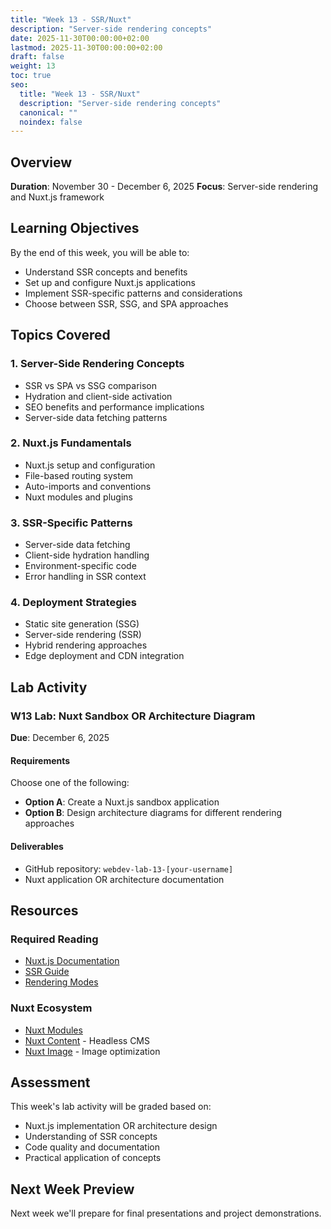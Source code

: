 ```yaml
---
title: "Week 13 - SSR/Nuxt"
description: "Server-side rendering concepts"
date: 2025-11-30T00:00:00+02:00
lastmod: 2025-11-30T00:00:00+02:00
draft: false
weight: 13
toc: true
seo:
  title: "Week 13 - SSR/Nuxt"
  description: "Server-side rendering concepts"
  canonical: ""
  noindex: false
---
```


## Overview

**Duration**: November 30 - December 6, 2025
**Focus**: Server-side rendering and Nuxt.js framework

## Learning Objectives

By the end of this week, you will be able to:
- Understand SSR concepts and benefits
- Set up and configure Nuxt.js applications
- Implement SSR-specific patterns and considerations
- Choose between SSR, SSG, and SPA approaches

## Topics Covered

### 1. Server-Side Rendering Concepts
- SSR vs SPA vs SSG comparison
- Hydration and client-side activation
- SEO benefits and performance implications
- Server-side data fetching patterns

### 2. Nuxt.js Fundamentals
- Nuxt.js setup and configuration
- File-based routing system
- Auto-imports and conventions
- Nuxt modules and plugins

### 3. SSR-Specific Patterns
- Server-side data fetching
- Client-side hydration handling
- Environment-specific code
- Error handling in SSR context

### 4. Deployment Strategies
- Static site generation (SSG)
- Server-side rendering (SSR)
- Hybrid rendering approaches
- Edge deployment and CDN integration

## Lab Activity

### W13 Lab: Nuxt Sandbox OR Architecture Diagram
**Due**: December 6, 2025

#### Requirements
Choose one of the following:
- **Option A**: Create a Nuxt.js sandbox application
- **Option B**: Design architecture diagrams for different rendering approaches

#### Deliverables
- GitHub repository: `webdev-lab-13-[your-username]`
- Nuxt application OR architecture documentation

## Resources

### Required Reading
- [Nuxt.js Documentation](https://nuxt.com/)
- [SSR Guide](https://vuejs.org/guide/scaling-up/ssr.html)
- [Rendering Modes](https://nuxt.com/docs/getting-started/rendering-modes)

### Nuxt Ecosystem
- [Nuxt Modules](https://modules.nuxtjs.org/)
- [Nuxt Content](https://content.nuxtjs.org/) - Headless CMS
- [Nuxt Image](https://image.nuxtjs.org/) - Image optimization

## Assessment

This week's lab activity will be graded based on:
- Nuxt.js implementation OR architecture design
- Understanding of SSR concepts
- Code quality and documentation
- Practical application of concepts

## Next Week Preview

Next week we'll prepare for final presentations and project demonstrations.
